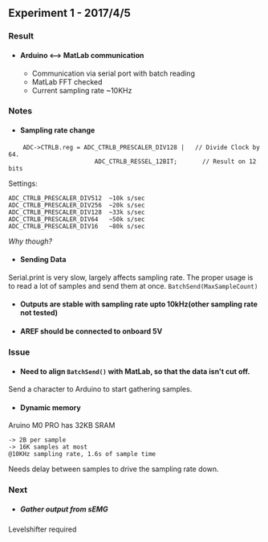 ## Experiment 1 - 2017/4/5

### Result
* #### Arduino <--> MatLab communication
    * Communication via serial port with batch reading
    * MatLab FFT checked
    * Current sampling rate ~10KHz

### Notes

* #### Sampling rate change
```   
    ADC->CTRLB.reg = ADC_CTRLB_PRESCALER_DIV128 |   // Divide Clock by 64.
                        ADC_CTRLB_RESSEL_12BIT;       // Result on 12 bits
```

Settings:
```
ADC_CTRLB_PRESCALER_DIV512  ~10k s/sec
ADC_CTRLB_PRESCALER_DIV256  ~20k s/sec
ADC_CTRLB_PRESCALER_DIV128  ~33k s/sec
ADC_CTRLB_PRESCALER_DIV64   ~50k s/sec
ADC_CTRLB_PRESCALER_DIV16   ~80k s/sec
```
*Why though?*

* #### Sending Data
Serial.print is very slow, largely affects sampling rate.
The proper usage is to read a lot of samples and send them at once.
`BatchSend(MaxSampleCount)`

* #### Outputs are stable with sampling rate upto 10kHz(other sampling rate not tested)

* #### AREF should be connected to onboard 5V 

### Issue

* #### Need to align `BatchSend()` with MatLab, so that the data isn't cut off.
Send a character to Arduino to start gathering samples.

* #### Dynamic memory
Aruino M0 PRO has 32KB SRAM
```
-> 2B per sample 
-> 16K samples at most
@10KHz sampling rate, 1.6s of sample time
```
Needs delay between samples to drive the sampling rate down.

### Next
* ##### Gather output from sEMG
Levelshifter required
